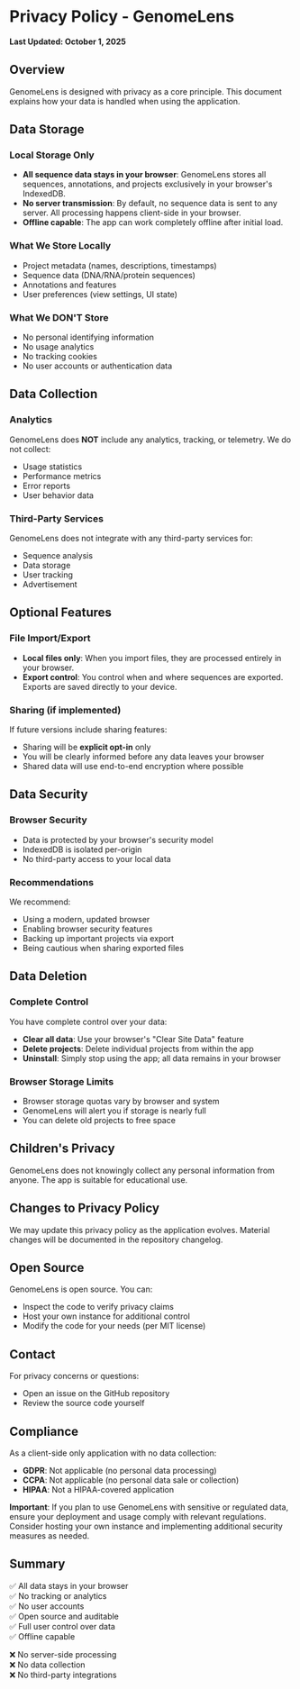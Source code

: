 # Privacy Policy - GenomeLens

**Last Updated: October 1, 2025**

## Overview

GenomeLens is designed with privacy as a core principle. This document explains how your data is handled when using the application.

## Data Storage

### Local Storage Only

- **All sequence data stays in your browser**: GenomeLens stores all sequences, annotations, and projects exclusively in your browser's IndexedDB.
- **No server transmission**: By default, no sequence data is sent to any server. All processing happens client-side in your browser.
- **Offline capable**: The app can work completely offline after initial load.

### What We Store Locally

- Project metadata (names, descriptions, timestamps)
- Sequence data (DNA/RNA/protein sequences)
- Annotations and features
- User preferences (view settings, UI state)

### What We DON'T Store

- No personal identifying information
- No usage analytics
- No tracking cookies
- No user accounts or authentication data

## Data Collection

### Analytics

GenomeLens does **NOT** include any analytics, tracking, or telemetry. We do not collect:

- Usage statistics
- Performance metrics
- Error reports
- User behavior data

### Third-Party Services

GenomeLens does not integrate with any third-party services for:

- Sequence analysis
- Data storage
- User tracking
- Advertisement

## Optional Features

### File Import/Export

- **Local files only**: When you import files, they are processed entirely in your browser.
- **Export control**: You control when and where sequences are exported. Exports are saved directly to your device.

### Sharing (if implemented)

If future versions include sharing features:

- Sharing will be **explicit opt-in** only
- You will be clearly informed before any data leaves your browser
- Shared data will use end-to-end encryption where possible

## Data Security

### Browser Security

- Data is protected by your browser's security model
- IndexedDB is isolated per-origin
- No third-party access to your local data

### Recommendations

We recommend:

- Using a modern, updated browser
- Enabling browser security features
- Backing up important projects via export
- Being cautious when sharing exported files

## Data Deletion

### Complete Control

You have complete control over your data:

- **Clear all data**: Use your browser's "Clear Site Data" feature
- **Delete projects**: Delete individual projects from within the app
- **Uninstall**: Simply stop using the app; all data remains in your browser

### Browser Storage Limits

- Browser storage quotas vary by browser and system
- GenomeLens will alert you if storage is nearly full
- You can delete old projects to free space

## Children's Privacy

GenomeLens does not knowingly collect any personal information from anyone. The app is suitable for educational use.

## Changes to Privacy Policy

We may update this privacy policy as the application evolves. Material changes will be documented in the repository changelog.

## Open Source

GenomeLens is open source. You can:

- Inspect the code to verify privacy claims
- Host your own instance for additional control
- Modify the code for your needs (per MIT license)

## Contact

For privacy concerns or questions:

- Open an issue on the GitHub repository
- Review the source code yourself

## Compliance

As a client-side only application with no data collection:

- **GDPR**: Not applicable (no personal data processing)
- **CCPA**: Not applicable (no personal data sale or collection)
- **HIPAA**: Not a HIPAA-covered application

**Important**: If you plan to use GenomeLens with sensitive or regulated data, ensure your deployment and usage comply with relevant regulations. Consider hosting your own instance and implementing additional security measures as needed.

## Summary

✅ All data stays in your browser  
✅ No tracking or analytics  
✅ No user accounts  
✅ Open source and auditable  
✅ Full user control over data  
✅ Offline capable  

❌ No server-side processing  
❌ No data collection  
❌ No third-party integrations  



